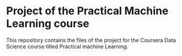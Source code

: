 # Project of the Practical Machine Learning course

This repository contains the files of the project for the Coursera Data Science course titled Practical machine Learning.
